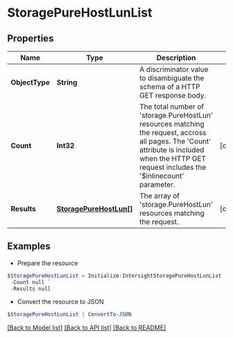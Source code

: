 # StoragePureHostLunList
## Properties

Name | Type | Description | Notes
------------ | ------------- | ------------- | -------------
**ObjectType** | **String** | A discriminator value to disambiguate the schema of a HTTP GET response body. | 
**Count** | **Int32** | The total number of &#39;storage.PureHostLun&#39; resources matching the request, accross all pages. The &#39;Count&#39; attribute is included when the HTTP GET request includes the &#39;$inlinecount&#39; parameter. | [optional] 
**Results** | [**StoragePureHostLun[]**](StoragePureHostLun.md) | The array of &#39;storage.PureHostLun&#39; resources matching the request. | [optional] 

## Examples

- Prepare the resource
```powershell
$StoragePureHostLunList = Initialize-IntersightStoragePureHostLunList  -ObjectType null `
 -Count null `
 -Results null
```

- Convert the resource to JSON
```powershell
$StoragePureHostLunList | ConvertTo-JSON
```

[[Back to Model list]](../README.md#documentation-for-models) [[Back to API list]](../README.md#documentation-for-api-endpoints) [[Back to README]](../README.md)

